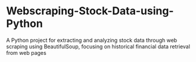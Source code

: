 # Webscraping-Stock-Data-using-Python
A Python project for extracting and analyzing stock data through web scraping using BeautifulSoup, focusing on historical financial data retrieval from web pages
